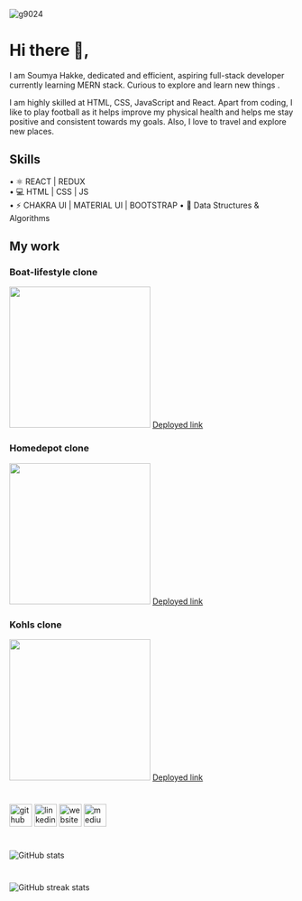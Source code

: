 ![g9024](https://user-images.githubusercontent.com/99666938/171571183-d60ae5f3-1160-44fd-8ac0-83dd36658157.png)

# Hi there 👋, 
I am Soumya Hakke, dedicated and efficient, aspiring full-stack developer currently learning MERN stack. Curious to explore and learn new things .

I am highly skilled at HTML, CSS, JavaScript and React. Apart from coding, I like to play football as it helps improve my physical health and helps me stay positive and consistent towards my goals. Also, I love to travel and explore new places.

## Skills
• ⚛️ REACT | REDUX  
• 💻 HTML | CSS | JS  
• ⚡ CHAKRA UI | MATERIAL UI | BOOTSTRAP
• 🧮 Data Structures & Algorithms

## My work
### Boat-lifestyle clone
<img src='https://user-images.githubusercontent.com/99666938/171573170-184a98c9-49d4-493a-856e-b017a167112c.gif' width='250' target="_blank"/>
<a href='https://tangerine-sunshine-7e926e.netlify.app/'>Deployed link<a/>

### Homedepot clone
<img src='https://user-images.githubusercontent.com/99666938/171573899-d8a7ddcd-cccd-46a5-b6a9-f07610ba190b.gif' width='250' target="_blank"/>
<a href='https://visionary-pastelito-fbdbfd.netlify.app/'>Deployed link<a/>

### Kohls clone
<img src='https://user-images.githubusercontent.com/99666938/171574385-6b99015c-9088-4667-9618-3291b37d6624.gif' width='250' target="_blank"/>
<a href='https://friendly-shirley-a1a2a5.netlify.app/'>Deployed link<a/>
  
#

[<img src='https://cdn.jsdelivr.net/npm/simple-icons@3.0.1/icons/github.svg' alt='github' height='40'>](https://github.com/soumyah1512)  [<img src='https://cdn.jsdelivr.net/npm/simple-icons@3.0.1/icons/linkedin.svg' alt='linkedin' height='40'>](https://www.linkedin.com/in/https://www.linkedin.com/in/soumya-hakke//)  [<img src='https://cdn.jsdelivr.net/npm/simple-icons@3.0.1/icons/icloud.svg' alt='website' height='40'>](https://dev-soumya.vercel.app/)  [<img src='https://cdn.jsdelivr.net/npm/simple-icons@3.0.1/icons/medium.svg' alt='medium' height='40'>](https://medium.com/@soums816)  


#
![GitHub stats](https://github-readme-stats.vercel.app/api?username=soumyah1512&show_icons=true)  
#
![GitHub streak stats](https://github-readme-streak-stats.herokuapp.com/?user=soumyah1512)  

